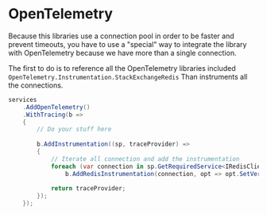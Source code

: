 # OpenTelemetry

Because this libraries use a connection pool in order to be faster and prevent timeouts, you have to use a "special" way to integrate the library with OpenTelemetry because we have more than a single connection.

The first to do is to reference all the OpenTelemetry libraries included `OpenTelemetry.Instrumentation.StackExchangeRedis`
Than instruments all the connections.

```csharp
services
    .AddOpenTelemetry()
    .WithTracing(b =>
    {
        // Do your stuff here
    
        b.AddInstrumentation((sp, traceProvider) =>
        {
            // Iterate all connection and add the instrumentation
            foreach (var connection in sp.GetRequiredService<IRedisClient>().ConnectionPoolManager.GetConnections())
                b.AddRedisInstrumentation(connection, opt => opt.SetVerboseDatabaseStatements = true);
    
            return traceProvider;
        });
    });
```
